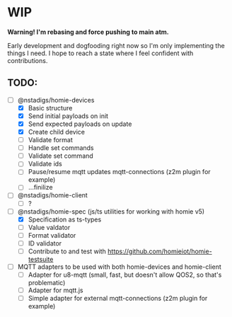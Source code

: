 # WIP

**Warning! I'm rebasing and force pushing to main atm.**

Early development and dogfooding right now so I'm only implementing the things I
need. I hope to reach a state where I feel confident with contributions.

## TODO:

- [ ] @nstadigs/homie-devices
  - [x] Basic structure
  - [x] Send initial payloads on init
  - [x] Send expected payloads on update
  - [x] Create child device
  - [ ] Validate format
  - [ ] Handle set commands
  - [ ] Validate set command
  - [ ] Validate ids
  - [ ] Pause/resume mqtt updates mqtt-connections (z2m plugin for example)
  - [ ] ...finilize
- [ ] @nstadigs/homie-client
  - [ ] ?
- [ ] @nstadigs/homie-spec (js/ts utilities for working with homie v5)
  - [x] Specification as ts-types
  - [ ] Value valdator
  - [ ] Format validator
  - [ ] ID validator
  - [ ] Contribute to and test with https://github.com/homieiot/homie-testsuite
- [ ] MQTT adapters to be used with both homie-devices and homie-client
  - [ ] Adapter for u8-mqtt (small, fast, but doesn't allow QOS2, so that's
        problematic)
  - [ ] Adapter for mqtt.js
  - [ ] Simple adapter for external mqtt-connections (z2m plugin for example)
